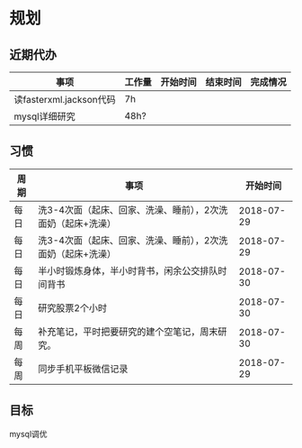 # 规划

## 近期代办
|事项|工作量|开始时间|结束时间|完成情况|
|-|-|-|-|-|
|读fasterxml.jackson代码|7h
|mysql详细研究|48h?

## 习惯
|周期|事项|开始时间|
|-|-|-|
|每日|洗3-4次面（起床、回家、洗澡、睡前），2次洗面奶（起床+洗澡）|2018-07-29
|每日|洗3-4次面（起床、回家、洗澡、睡前），2次洗面奶（起床+洗澡）|2018-07-29
|每日|半小时锻炼身体，半小时背书，闲余公交排队时间背书|2018-07-30
每日|研究股票2个小时|2018-07-30
每周|补充笔记，平时把要研究的建个空笔记，周末研究。|2018-07-30	 
每周|同步手机平板微信记录|2018-07-29

## 目标
mysql调优	



